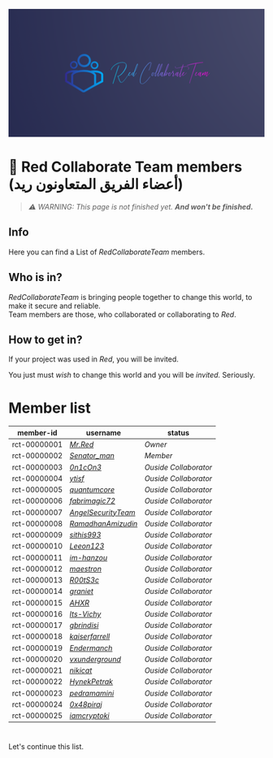 <img src="https://github.com/Red-Collaborate-Team/Team-Members/blob/main/RedCollaborateTeam_1200x600.png?raw=true" style="
            object-fit:contain;
            width:700px;
            height:auto;">

# 👑 Red Collaborate Team members (أعضاء الفريق المتعاونون ريد)

> _⚠️ WARNING: This page is not finished yet. **And won't be finished.**_

## Info

Here you can find a List of _RedCollaborateTeam_ members.

## Who is in?

_RedCollaborateTeam_ is bringing people together to change this world, to make it secure and reliable.<br/>
Team members are those, who collaborated or collaborating to _Red_.

## How to get in?

If your project was used in _Red_, you will be invited.

You just must _wish_ to change this world and you will be _invited._ Seriously.

# Member list

| member-id | username | status |
|-----------|----------|--------|
| rct-00000001 | _[Mr.Red](https://github.com/red-sayed)_ | _Owner_ |
| rct-00000002 | _[Senator_man](https://github.com/nicksenator)_ | _Member_ |
| rct-00000003 | _[0n1cOn3](https://github.com/0n1cOn3)_ | _Ouside Collaborator_ |
| rct-00000004 | _[ytisf](https://github.com/ytisf)_ | _Ouside Collaborator_ |
| rct-00000005 | _[quantumcore](https://github.com/quantumcore)_ | _Ouside Collaborator_ |
| rct-00000006 | _[fabrimagic72](https://github.com/fabrimagic72)_ | _Ouside Collaborator_ |
| rct-00000007 | _[AngelSecurityTeam](https://github.com/AngelSecurityTeam)_ | _Ouside Collaborator_ |
| rct-00000008 | _[RamadhanAmizudin](https://github.com/RamadhanAmizudin)_ | _Ouside Collaborator_ |
| rct-00000009 | _[sithis993](https://github.com/sithis993)_ | _Ouside Collaborator_ |
| rct-00000010 | _[Leeon123](https://github.com/Leeon123)_ | _Ouside Collaborator_ |
| rct-00000011 | _[im-hanzou](https://github.com/im-hanzou)_ | _Ouside Collaborator_ |
| rct-00000012 | _[maestron](https://github.com/maestron)_ | _Ouside Collaborator_ |
| rct-00000013 | _[R00tS3c](https://github.com/R00tS3c)_ | _Ouside Collaborator_ |
| rct-00000014 | _[graniet](https://github.com/graniet)_ | _Ouside Collaborator_ |
| rct-00000015 | _[AHXR](https://github.com/AHXR)_ | _Ouside Collaborator_ |
| rct-00000016 | _[Its-Vichy](https://github.com/Its-Vichy)_ | _Ouside Collaborator_ |
| rct-00000017 | _[gbrindisi](https://github.com/gbrindisi)_ | _Ouside Collaborator_ |
| rct-00000018 | _[kaiserfarrell](https://github.com/kaiserfarrell)_ | _Ouside Collaborator_ |
| rct-00000019 | _[Endermanch](https://github.com/Endermanch)_ | _Ouside Collaborator_ |
| rct-00000020 | _[vxunderground](https://github.com/vxunderground)_ | _Ouside Collaborator_ |
| rct-00000021 | _[nikicat](https://github.com/nikicat)_ | _Ouside Collaborator_ |
| rct-00000022 | _[HynekPetrak](https://github.com/HynekPetrak)_ | _Ouside Collaborator_ |
| rct-00000023 | _[pedramamini](https://github.com/pedramamini)_ | _Ouside Collaborator_ |
| rct-00000024 | _[0x48piraj](https://github.com/0x48piraj)_ | _Ouside Collaborator_ |
| rct-00000025 | _[iamcryptoki](https://github.com/iamcryptoki)_ | _Ouside Collaborator_ |


#
Let's continue this list.
